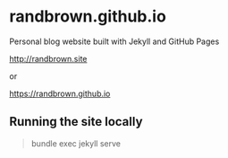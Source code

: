 # randbrown.github.io

Personal blog website built with Jekyll and GitHub Pages


http://randbrown.site

or

https://randbrown.github.io

## Running the site locally

> bundle exec jekyll serve

